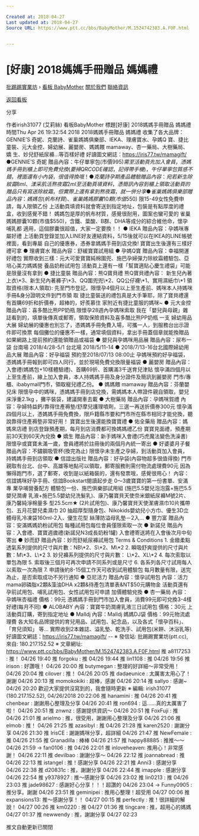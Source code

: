 ```yaml
---

Created at: 2018-04-27
Last updated at: 2018-04-27
Source URL: https://www.ptt.cc/bbs/BabyMother/M.1524742383.A.F0F.html


---
```


# [好康] 2018媽媽手冊贈品 媽媽禮


[批踢踢實業坊](https://www.ptt.cc/) › [看板 BabyMother](https://www.ptt.cc/bbs/BabyMother/index.html) [關於我們](https://www.ptt.cc/about.html) [聯絡資訊](https://www.ptt.cc/contact.html)

[返回看板](https://www.ptt.cc/bbs/BabyMother/index.html)

分享

作者irish31077 (艾莉絲)
看板BabyMother
標題\[好康\] 2018媽媽手冊贈品 媽媽禮
時間Thu Apr 26 19:32:54 2018
2018媽媽手冊贈品 媽媽禮 收集了各大品牌：GENNIE’S 奇妮、克蘭詩、雀巢媽媽俱樂部、IEKA、理膚寶水、孕媽Q 寶、捷比童裝、元大金控、婦幼展、麗嬰房、媽媽餵 mamaway、杏一藥局、大樹藥局、嬌 生、妙兒舒紙尿褲…等百樣好禮 好讀圖文網誌：<https://iris77.tw/mamagift/> ●GENNIE’S 奇妮 贈品內容：牛仔單寧包(市價$995) 需至活動頁先加入會員，憑媽媽手冊到櫃上即可免費兌換(要掃QRCODE確認，記得帶手機) ， 牛仔單寧包質感不錯，裡面還有小內袋，很值得換哦！ ● 克蘭詩孕期產品體驗 贈品內容：宛若新生除紋霜8ml、漾采肌活熬夜霜2ml 至活動頁填資料，憑簡訊內容到櫃上領取 活動頁的贈品只有寫送除紋霜，但實際上還有拿到熬夜霜，就一併分享 ●雀巢媽媽俱樂部 贈品內容：媽媽包(帆布材質)、雀巢媽媽膠囊10顆(市值$550) 限15-49女性免費申請，每人限領乙份 上活動頁填資料就會寄送到指定地址，包裝是有點厚度的禮盒，收到感覺不錯！ 媽媽包是厚的帆布材質，感覺很耐用，圖案也蠻可愛的 雀巢媽媽膠囊10顆(市值$550)，含鐵、葉酸、B群、DHA等成分的綜合維他命，懷孕哺乳都 適用，這個膠囊很超值，大家一定要換！！ ● IEKA 贈品內容：孕媽咪專屬好禮 上活動頁登錄並加入LINE好友連結資料，5/15後就可以在IKEA的LINE帳號裡面，看到專屬 自己的優惠券，憑券拿媽媽手冊到店兌換! 寶寶出生後還有三樣好禮可拿 ● 理膚寶水 贈品內容：舒緩寶寶試用組 ● 孕媽Q寶 贈品內容：幸福開運好禮包 實際收到三樣：元大可愛寶寶純棉圍兜、施巴孕婦彈力除紋霜體驗包、亞培心美力媽媽營 養品奶粉試用包 活動頁上還有一樣「幫寶適貼心慶生禮袋」可能是限量沒有拿到 ● 捷比童裝 贈品內容：熊Q寶貝禮 熊Q寶貝禮內容： 新生兒內著上衣\*3、新生兒內著褲子\*3、QQ圍兜兜\*2、QQ公仔襪\*1、實用濕紙巾\*1 領取資格(限本人領取): 先至門市登記，限懷孕4個月以上至生產前、媽咪本人持媽咪手冊&身分證明文件到門市領 取 捷比童裝送的禮包真是大手筆耶，除了寶貝禮還有首購69折和折價券，超棒的，好羨慕住 家附近有捷比童服的媽咪~ ● 元大金控 贈品內容：喜多酷比熊PP奶瓶 限懷孕28週內孕媽咪索取 我在「嬰兒與母親」雜誌看到的，填單後傳真或郵寄，領取保險資料及喜多酷比熊PP奶瓶 一支 婦幼用品大展 婦幼展的優惠也別忘了，憑媽媽手冊免費入場，可攜一人，到服務台出示證件即可換票 每個攤位的優惠不一樣，通常填個資料，拿出手冊蓋個章就能換贈品 如果網路上提前預約還能領贈品或福袋 ● 嬰兒與孕媽咪用品展 贈品內容：尿布一袋 台南場 2018/4/28-5/1 台北場 2018/5/11-14 ● 2018/7/13-16台北國際婦幼用品大展 贈品內容：好孕福袋 預約至2018/07/13 08:00止 孕媽咪預約好孕福袋，憑媽媽手冊報到即可四人同行，並於現場免費兌換限量福袋 ● 麗嬰房 贈品內容：入會禮(媽媽包+10樣體驗禮)、首購69折、首購滿3千送育兒津貼 懷孕滿四個月以上至生產前，線上加入會員，本人持媽媽手冊及身分證件及簡訊到麗嬰房 門市/專櫃、ibabymall門市，領取寵兒禮乙份。 ● 媽媽餵 mamaway 贈品內容：芬蘭嬰兒床 限懷孕中的媽咪，憑媽媽手冊到店兌換，需媽媽本人帶證件親自領取，嬰兒床淨重2.1kg ，攤平裝袋，建議開車去載 ● 大樹藥局 贈品內容：孕媽咪賀禮 內容：孕婦特益鈣/靠得住產褥墊/舒摩兒護理噴劑，三選一再送折價券300元 懷孕滿四個月以上，憑媽媽手冊免費換，限戶籍縣市要和門市所在縣市相同才能兌換，聽 說靠得住產褥墊非常好用！ 寶寶出生後還能換寶寶禮 ● 佑全藥局 贈品內容：媽媽來店禮 到店登錄預產期，每月到店消費都可換媽媽禮乙份 寶寶見面禮，預產期前30天到60天內兌換 ● 嬌生 贈品內容：新手媽咪入會禮(巧虎魔法變色洗澡書) 限懷孕或寶寶未滿一歲，會員禮將於註冊後的兩個月內統一寄出 ● 好婆婆月子餐 贈品內容：不鏽鋼吸管杯(換完為止) 限懷孕未生產之孕婦，到活動頁加入會員，持媽媽手冊到店領取 ● 信誼出版社 贈品內容：好孕袋(內容物超多很值得換) 門市親取有台北、台中、高雄等地點可以領取，郵寄服務則需付物流處理費90元 因為懶得跑門市，選了郵寄，收到是以紙箱裝的，還有發票哦，感覺很用心！ 內容：信誼媽咪好孕手冊、信誼Bookstart閱讀起步走 0～3歲寶寶的第一份書單、安滿專 業孕哺營養配方 體驗包一份、施巴俱樂部試用組 (施巴5.5嬰兒泡泡露+施巴5.5嬰兒潤膚 乳液+施巴5.5嬰幼兒洗髮乳)、康乃馨寶貝天使奈米銀紙尿褲M號2片、康乃馨純淨棉量多 型25.5cm★ (2片試用包)、康乃馨寶貝天使潔膚濕巾10片攜帶包、五月花嬰兒柔濕巾 20 抽超厚型隨身包、Nikokids嬰幼兒小方巾、優生3D立體母乳冷凍袋160ml-2入、優生花型 絲薄防溢母乳墊－2入… ● 豐力富 贈品內容：安滿媽媽奶粉試用包 每種試用包每位會員僅限索取一次 ● 新諾兒 贈品內容：入會禮、寶寶週歲禮(新諾兒N3成長奶粉1罐) 入會禮寄送將在入會後次月中旬寄出 ● 妙而舒 贈品內容：妙而舒紙尿褲試用包 Terms & Conditions 1. 金緻柔點透氣系列提供的尺寸與片數：NB\*2、S\*2、M\*2 2. 瞬吸舒爽提供的尺寸與片數：M\*3、L\*2 3. 妙兒褲系列提供的尺寸與片數： L\*2、XL\*2 4. 每次索取以單包為限 5. 索取後三個月可再次申請不同系列或是尺寸 6. 各系列各尺寸試用每人以索取一次為限 7. 申請後約8-15個工作天可收到試用體驗包 每月數量有限，送完為止，是否索取成功不另行通知 ● 亞尼活力 贈品內容：懷孕試用包 內容：活力mama卵磷脂x2顆&藻油DHA x2顆&待產包清單表&NT$50元購物金 活動頁還有孕前試用包、哺乳試用包、女性試用包可申請 加價體驗兌換 ● 杏一藥局 內容：孕媽咪杏福禮 價格：99元 憑媽媽手冊到門市加入會員，消費99元即可兌換3-4樣好禮(每月不同) ● ALOBABY 內容：寶寶牛奶潤膚乳液三日試用包 價格：30元 上活動頁訂購，寄到指定地址 ● Malldj 內容：Malldj 媽媽DJ袋 價格：99元物流處理費 各大知名品牌提供的育兒用品、試用包、紀念品，以及各式「懷孕百科」、「育兒須知」 等… 實際收到2本雜誌、溢乳墊、乾洗手、試用包(米餅、沐浴乳等) 好讀圖文網誌：<https://iris77.tw/mamagift/> -- ※ 發信站: 批踢踢實業坊(ptt.cc), 來自: 180.217.152.52 ※ 文章網址: <https://www.ptt.cc/bbs/BabyMother/M.1524742383.A.F0F.html>
推 a8117253 : 推！ 04/26 19:40
推 forgoku : 推 04/26 19:44
推 lin1108 : 推 04/26 19:56
推 irison : 好讚哦！ 04/26 20:00
推 butymegan : 整理的好詳細～非常受用！ 04/26 20:04
推 cilover : 推！ 04/26 20:05
推 dadaeunice : 太厲害太用心了！謝謝 04/26 20:13
推 momokokiki : 超棒，感謝 04/26 20:14
推 sallyo : 感謝~ 04/26 20:20
歡迎大家提供沒寫到的，我會隨時更新 ※ 編輯: irish31077 (180.217.152.52), 04/26/2018 20:22:06
推 hanamini : 推 04/26 20:41
推 chenbear : 謝謝用心整理及分享 04/26 20:41
推 ron694 : 這……真的太厲害了啦！ 04/26 20:51
推 znwnz : 感謝提供資訊～ 04/26 20:51
推 FoxFuji : 推 04/26 21:01
推 arielmo : 推，很受用，謝謝用心整理及分享 04/26 21:06
推 elmob : 推！ 04/26 21:25
推 azasibyl : 推 04/26 21:28
推 karen2520 : 謝謝分享 04/26 21:30
推 IrisCE : 謝謝媽咪分享，超詳細 04/26 21:47
推 NewFemale : 推 04/26 21:55
推 Granadilla : 棒棒 04/26 21:57
推 happy88885 : 推推～～ 04/26 21:59
→ fan0106 : 推 04/26 22:01
推 inloveheaven: 推用心！非常感謝！ 04/26 22:11
推 devilbao : 謝謝分享～ 04/26 22:12
推 joannabread : 推 04/26 22:13
推 istangel : 推！感謝分享 04/26 22:21
推 Anni3 : 感謝分享 04/26 22:38
推 d20831c : 推，謝謝分享 04/26 22:44
推 imapple : 感謝分享 04/26 22:54
推 y9378927 : 推～感謝分享 04/26 23:02
推 lin0213 : 推 04/26 23:03
推 jade98627 : 感謝好心分享！！！超讚的 04/26 23:04
→ Funny0905 : 推分享。謝謝 04/26 23:51
推 geminipei : 推用心整理！超受用 04/27 00:06
推 expansions13: 推～感謝分享！！ 04/27 00:15
推 perfectly : 推！很詳細的解說！ 04/27 00:26
推 km0220 : 推 04/27 01:36
推 tingcare : 推，超用心的媽媽 04/27 01:37
推 newwendy : 推，謝謝分享 04/27 02:23

推文自動更新已關閉

